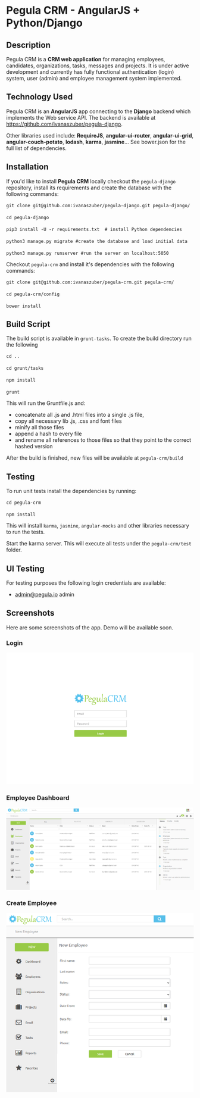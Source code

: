 # Pegula CRM - AngularJS + Python/Django

## Description

Pegula CRM is a **CRM web application** for managing employees, candidates, organizations, tasks, messages and projects. It is under active development and currently has fully functional authentication (login) system, user (admin) and employee management system implemented.

## Technology Used

Pegula CRM is an **AngularJS** app connecting to the **Django** backend which implements the Web service API. The backend is available at  https://github.com/ivanaszuber/pegula-django.

Other libraries used include: **RequireJS**, **angular-ui-router**, **angular-ui-grid**, **angular-couch-potato**, **lodash**, **karma**, **jasmine**... See bower.json for the full list of dependencies.

## Installation

If you'd like to install **Pegula CRM** locally checkout the `pegula-django` repository, install its requirements and create the database with the following commands:

```
git clone git@github.com:ivanaszuber/pegula-django.git pegula-django/

cd pegula-django

pip3 install -U -r requirements.txt  # install Python dependencies

python3 manage.py migrate #create the database and load initial data

python3 manage.py runserver #run the server on localhost:5050

```

Checkout `pegula-crm` and install it's dependencies with the following commands:

```
git clone git@github.com:ivanaszuber/pegula-crm.git pegula-crm/

cd pegula-crm/config

bower install
```

## Build Script

The build script is available in `grunt-tasks`. To create the build directory run the following

```
cd ..

cd grunt/tasks

npm install

grunt

```

This will run the Gruntfile.js and:

- concatenate all .js and .html files into a single .js file,
- copy all necessary lib .js, .css and font files
- minify all those files
- append a hash to every file
- and rename all references to those files so that they point to the correct hashed version


After the build is finished, new files will be available at `pegula-crm/build`

## Testing

To run unit tests install the dependencies by running:

```
cd pegula-crm

npm install
```

This will install `karma`, `jasmine`, `angular-mocks` and other libraries necessary to run the tests.

Start the karma server. This will execute all tests under the `pegula-crm/test` folder.

## UI Testing

For testing purposes the following login credentials are available:

- admin@pegula.io  admin


## Screenshots

Here are some screenshots of the app. Demo will be available soon.

### Login

![](/demo/img/pegula-login.PNG)

### Employee Dashboard

![](/demo/img/pegula.PNG)

### Create Employee

![](/demo/img/pegula-employee.PNG)

